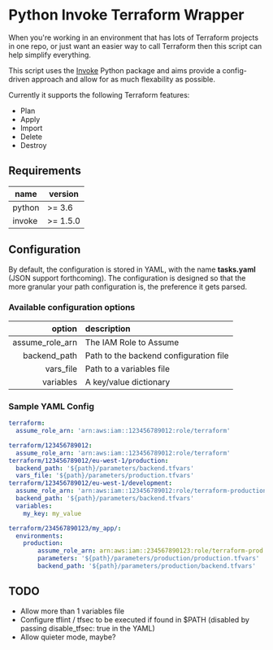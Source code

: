 

# Python Invoke Terraform Wrapper

When you're working in an environment that has lots of Terraform projects in one repo, or just want an easier way to call Terraform then this script can help simplify everything.

This script uses the [Invoke](https://pypi.org/project/invoke/) Python package and aims provide a config-driven approach and allow for as much flexability as possible.

Currently it supports the following Terraform features:
* Plan
* Apply
* Import
* Delete
* Destroy

## Requirements
 name   | version
 ------ | -------
 python | >= 3.6
 invoke | >= 1.5.0

## Configuration

By default, the configuration is stored in YAML, with the name **tasks.yaml** (JSON support forthcoming). The configuration is designed so that the more granular your path configuration is, the preference it gets parsed.

### Available configuration options
option | description
-----: | :----------
assume_role_arn | The IAM Role to Assume
backend_path | Path to the backend configuration file
vars_file | Path to a variables file
variables | A key/value dictionary

### Sample YAML Config
```yaml
terraform:
  assume_role_arn: 'arn:aws:iam::123456789012:role/terraform'

terraform/123456789012:
  assume_role_arn: 'arn:aws:iam::123456789012:role/terraform'
terraform/123456789012/eu-west-1/production:
  backend_path: '${path}/parameters/backend.tfvars'
  vars_file: '${path}/parameters/production.tfvars'
terraform/123456789012/eu-west-1/development:
  assume_role_arn: 'arn:aws:iam::123456789012:role/terraform-production'
  backend_path: '${path}/parameters/backend.tfvars'
  variables:
    my_key: my_value

terraform/234567890123/my_app/:
  environments:
    production:
        assume_role_arn: arn:aws:iam::234567890123:role/terraform-prod
        parameters: '${path}/parameters/production/production.tfvars'
        backend_path: '${path}/parameters/production/backend.tfvars'
```

## TODO
* Allow more than 1 variables file
* Configure tflint / tfsec to be executed if found in $PATH (disabled by passing disable_tfsec: true in the YAML)
* Allow quieter mode, maybe?
